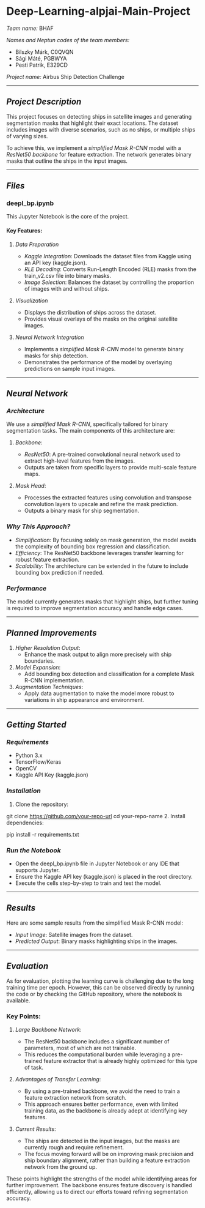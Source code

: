 # Deep-Learning-alpjai-Main-Project  

*Team name:* BHAF  

*Names and Neptun codes of the team members:*  
- Bilszky Márk, C0QVQN  
- Sági Máté, PGBWYA  
- Pesti Patrik, E329CD  

*Project name:* Airbus Ship Detection Challenge  

---

## *Project Description*  
This project focuses on detecting ships in satellite images and generating segmentation masks that highlight their exact locations. The dataset includes images with diverse scenarios, such as no ships, or multiple ships of varying sizes.  

To achieve this, we implement a *simplified Mask R-CNN* model with a *ResNet50 backbone* for feature extraction. The network generates binary masks that outline the ships in the input images.  

---

## *Files*  

### **deepl_bp.ipynb**  
This Jupyter Notebook is the core of the project.  

#### Key Features:  
1. *Data Preparation*  
   - *Kaggle Integration*: Downloads the dataset files from Kaggle using an API key (kaggle.json).  
   - *RLE Decoding*: Converts Run-Length Encoded (RLE) masks from the train_v2.csv file into binary masks.  
   - *Image Selection*: Balances the dataset by controlling the proportion of images with and without ships.  

2. *Visualization*  
   - Displays the distribution of ships across the dataset.  
   - Provides visual overlays of the masks on the original satellite images.  

3. *Neural Network Integration*  
   - Implements a *simplified Mask R-CNN* model to generate binary masks for ship detection.  
   - Demonstrates the performance of the model by overlaying predictions on sample input images.  

---

## *Neural Network*  

### *Architecture*  
We use a *simplified Mask R-CNN*, specifically tailored for binary segmentation tasks. The main components of this architecture are:  

1. *Backbone*:  
   - *ResNet50*: A pre-trained convolutional neural network used to extract high-level features from the images.  
   - Outputs are taken from specific layers to provide multi-scale feature maps.  

2. *Mask Head*:  
   - Processes the extracted features using convolution and transpose convolution layers to upscale and refine the mask prediction.  
   - Outputs a binary mask for ship segmentation.  

### *Why This Approach?*  
- *Simplification*: By focusing solely on mask generation, the model avoids the complexity of bounding box regression and classification.  
- *Efficiency*: The ResNet50 backbone leverages transfer learning for robust feature extraction.  
- *Scalability*: The architecture can be extended in the future to include bounding box prediction if needed.  

### *Performance*  
The model currently generates masks that highlight ships, but further tuning is required to improve segmentation accuracy and handle edge cases.  

---

## *Planned Improvements*  
1. *Higher Resolution Output*:  
   - Enhance the mask output to align more precisely with ship boundaries.  
2. *Model Expansion*:  
   - Add bounding box detection and classification for a complete Mask R-CNN implementation.  
3. *Augmentation Techniques*:  
   - Apply data augmentation to make the model more robust to variations in ship appearance and environment.  

---

## *Getting Started*  

### *Requirements*  
- Python 3.x  
- TensorFlow/Keras  
- OpenCV  
- Kaggle API Key (kaggle.json)  

### *Installation*  
1. Clone the repository:  
   
git clone https://github.com/your-repo-url
cd your-repo-name
2. Install dependencies:  
   
pip install -r requirements.txt

### *Run the Notebook*  
- Open the deepl_bp.ipynb file in Jupyter Notebook or any IDE that supports Jupyter.  
- Ensure the Kaggle API key (kaggle.json) is placed in the root directory.  
- Execute the cells step-by-step to train and test the model.  

---
## *Results*  
Here are some sample results from the simplified Mask R-CNN model:  
- *Input Image*: Satellite images from the dataset.  
- *Predicted Output*: Binary masks highlighting ships in the images.  

---

## *Evaluation*  

As for evaluation, plotting the learning curve is challenging due to the long training time per epoch. However, this can be observed directly by running the code or by checking the GitHub repository, where the notebook is available.  

### Key Points:  
1. *Large Backbone Network*:  
   - The ResNet50 backbone includes a significant number of parameters, most of which are not trainable.  
   - This reduces the computational burden while leveraging a pre-trained feature extractor that is already highly optimized for this type of task.  

2. *Advantages of Transfer Learning*:  
   - By using a pre-trained backbone, we avoid the need to train a feature extraction network from scratch.  
   - This approach ensures better performance, even with limited training data, as the backbone is already adept at identifying key features.  

3. *Current Results*:  
   - The ships are detected in the input images, but the masks are currently rough and require refinement.  
   - The focus moving forward will be on improving mask precision and ship boundary alignment, rather than building a feature extraction network from the ground up.  

These points highlight the strengths of the model while identifying areas for further improvement. The backbone ensures feature discovery is handled efficiently, allowing us to direct our efforts toward refining segmentation accuracy.
